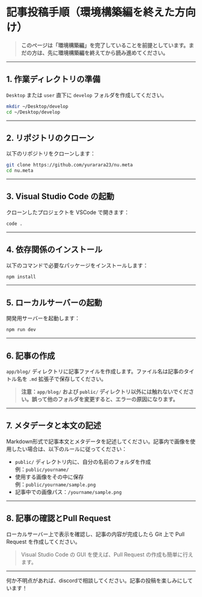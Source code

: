 # 記事投稿手順（環境構築編を終えた方向け）

>  **このページは「環境構築編」を完了していることを前提としています。まだの方は、先に環境構築編を終えてから読み進めてください。**

---

## 1. 作業ディレクトリの準備

`Desktop` または `user` 直下に `develop` フォルダを作成してください。

```bash
mkdir ~/Desktop/develop
cd ~/Desktop/develop
```

---

## 2. リポジトリのクローン

以下のリポジトリをクローンします：

```bash
git clone https://github.com/yurarara23/nu.meta
cd nu.meta
```

---

## 3. Visual Studio Code の起動

クローンしたプロジェクトを VSCode で開きます：

```bash
code .
```

---

## 4. 依存関係のインストール

以下のコマンドで必要なパッケージをインストールします：

```bash
npm install
```

---

## 5. ローカルサーバーの起動

開発用サーバーを起動します：

```bash
npm run dev
```

---

## 6. 記事の作成

`app/blog/` ディレクトリに記事ファイルを作成します。ファイル名は記事のタイトル名を `.md` 拡張子で保存してください。

>  **注意：`app/blog/` および `public/` ディレクトリ以外には触れないでください。誤って他のフォルダを変更すると、エラーの原因になります。**

---

## 7. メタデータと本文の記述

Markdown形式で記事本文とメタデータを記述してください。記事内で画像を使用したい場合は、以下のルールに従ってください：

- `public/` ディレクトリ内に、自分の名前のフォルダを作成  
  例：`public/yourname/`
- 使用する画像をその中に保存  
  例：`public/yourname/sample.png`
- 記事中での画像パス：`/yourname/sample.png`

---

## 8. 記事の確認とPull Request

ローカルサーバー上で表示を確認し、記事の内容が完成したら Git 上で Pull Request を作成してください。

> Visual Studio Code の GUI を使えば、Pull Request の作成も簡単に行えます。

---

何か不明点があれば、discordで相談してください。記事の投稿を楽しみにしています！
